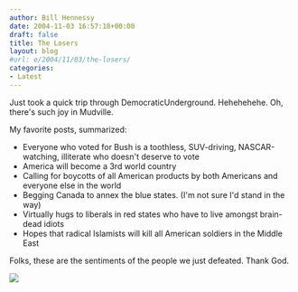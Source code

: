 ```yaml
---
author: Bill Hennessy
date: 2004-11-03 16:57:18+00:00
draft: false
title: The Losers
layout: blog
#url: e/2004/11/03/the-losers/
categories:
- Latest
---
```


Just took a quick trip through DemocraticUnderground. Hehehehehe. Oh, there's such joy in Mudville. 




My favorite posts, summarized:





  * Everyone who voted for Bush is a toothless, SUV-driving, NASCAR-watching, illiterate who doesn't deserve to vote
  * America will become a 3rd world country
  * Calling for boycotts of all American products by both Americans and everyone else in the world
  * Begging Canada to annex the blue states. (I'm not sure I'd stand in the way)
  * Virtually hugs to liberals in red states who have to live amongst brain-dead idiots
  * Hopes that radical Islamists will kill all American soldiers in the Middle East


Folks, these are the sentiments of the people we just defeated. Thank God. 

![](https://blog.billhennessy.com/aggbug.aspx?PostID=521)

